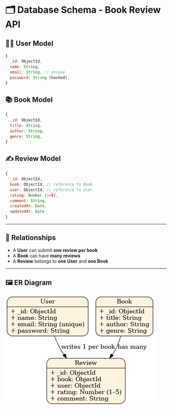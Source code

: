 
# 🗂️ Database Schema - Book Review API

## 🧑‍💻 User Model

```js
{
  _id: ObjectId,
  name: String,
  email: String, // unique
  password: String (hashed),
}
```

## 📚 Book Model

```js
{
  _id: ObjectId,
  title: String,
  author: String,
  genre: String,
}
```

## ✍️ Review Model

```js
{
  _id: ObjectId,
  book: ObjectId, // reference to Book
  user: ObjectId, // reference to User
  rating: Number (1–5),
  comment: String,
  createdAt: Date,
  updatedAt: Date
}
```

---

## 🔗 Relationships

- A **User** can submit **one review per book**
- A **Book** can have **many reviews**
- A **Review** belongs to **one User** and **one Book**

---

## 🖼️ ER Diagram

![ER Diagram](./diagram.png)
